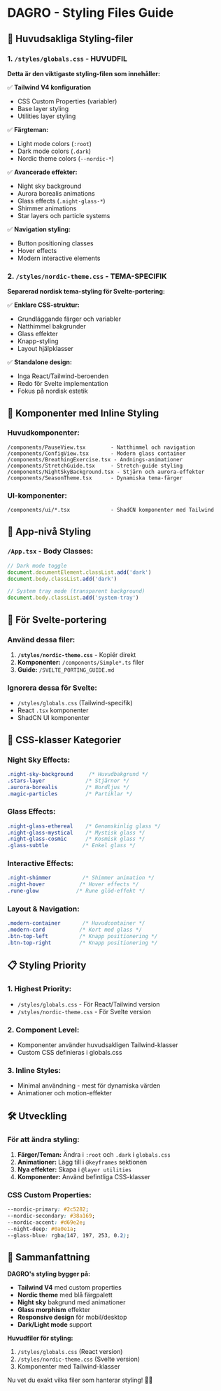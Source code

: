# DAGRO - Styling Files Guide

## 🎨 Huvudsakliga Styling-filer

### **1. `/styles/globals.css` - HUVUDFIL**

**Detta är den viktigaste styling-filen som innehåller:**

✅ **Tailwind V4 konfiguration**

- CSS Custom Properties (variabler)
- Base layer styling
- Utilities layer styling

✅ **Färgteman:**

- Light mode colors (`:root`)
- Dark mode colors (`.dark`)
- Nordic theme colors (`--nordic-*`)

✅ **Avancerade effekter:**

- Night sky background
- Aurora borealis animations
- Glass effects (`.night-glass-*`)
- Shimmer animations
- Star layers och particle systems

✅ **Navigation styling:**

- Button positioning classes
- Hover effects
- Modern interactive elements

### **2. `/styles/nordic-theme.css` - TEMA-SPECIFIK**

**Separerad nordisk tema-styling för Svelte-portering:**

✅ **Enklare CSS-struktur:**

- Grundläggande färger och variabler
- Natthimmel bakgrunder
- Glass effekter
- Knapp-styling
- Layout hjälpklasser

✅ **Standalone design:**

- Inga React/Tailwind-beroenden
- Redo för Svelte implementation
- Fokus på nordisk estetik

## 🧩 Komponenter med Inline Styling

### **Huvudkomponenter:**

```
/components/PauseView.tsx        - Natthimmel och navigation
/components/ConfigView.tsx       - Modern glass container
/components/BreathingExercise.tsx - Andnings-animationer
/components/StretchGuide.tsx     - Stretch-guide styling
/components/NightSkyBackground.tsx - Stjärn och aurora-effekter
/components/SeasonTheme.tsx      - Dynamiska tema-färger
```

### **UI-komponenter:**

```
/components/ui/*.tsx             - ShadCN komponenter med Tailwind
```

## 📱 App-nivå Styling

### **`/App.tsx` - Body Classes:**

```typescript
// Dark mode toggle
document.documentElement.classList.add('dark')
document.body.classList.add('dark')

// System tray mode (transparent background)
document.body.classList.add('system-tray')
```

## 🎯 För Svelte-portering

### **Använd dessa filer:**

1. **`/styles/nordic-theme.css`** - Kopiér direkt
2. **Komponenter:** `/components/Simple*.ts` filer
3. **Guide:** `/SVELTE_PORTING_GUIDE.md`

### **Ignorera dessa för Svelte:**

- `/styles/globals.css` (Tailwind-specifik)
- React `.tsx` komponenter
- ShadCN UI komponenter

## 🔧 CSS-klasser Kategorier

### **Night Sky Effects:**

```css
.night-sky-background     /* Huvudbakgrund */
.stars-layer             /* Stjärnor */
.aurora-borealis         /* Nordljus */
.magic-particles         /* Partiklar */
```

### **Glass Effects:**

```css
.night-glass-ethereal    /* Genomskinlig glass */
.night-glass-mystical    /* Mystisk glass */
.night-glass-cosmic      /* Kosmisk glass */
.glass-subtle           /* Enkel glass */
```

### **Interactive Effects:**

```css
.night-shimmer          /* Shimmer animation */
.night-hover           /* Hover effects */
.rune-glow            /* Rune glöd-effekt */
```

### **Layout & Navigation:**

```css
.modern-container       /* Huvudcontainer */
.modern-card           /* Kort med glass */
.btn-top-left          /* Knapp positionering */
.btn-top-right         /* Knapp positionering */
```

## 📋 Styling Priority

### **1. Highest Priority:**

- `/styles/globals.css` - För React/Tailwind version
- `/styles/nordic-theme.css` - För Svelte version

### **2. Component Level:**

- Komponenter använder huvudsakligen Tailwind-klasser
- Custom CSS definieras i globals.css

### **3. Inline Styles:**

- Minimal användning - mest för dynamiska värden
- Animationer och motion-effekter

## 🛠️ Utveckling

### **För att ändra styling:**

1. **Färger/Teman:** Ändra i `:root` och `.dark` i `globals.css`
2. **Animationer:** Lägg till i `@keyframes` sektionen
3. **Nya effekter:** Skapa i `@layer utilities`
4. **Komponenter:** Använd befintliga CSS-klasser

### **CSS Custom Properties:**

```css
--nordic-primary: #2c5282;
--nordic-secondary: #38a169;
--nordic-accent: #d69e2e;
--night-deep: #0a0e1a;
--glass-blue: rgba(147, 197, 253, 0.2);
```

## 🎨 Sammanfattning

**DAGRO's styling bygger på:**

- **Tailwind V4** med custom properties
- **Nordic theme** med blå färgpalett
- **Night sky** bakgrund med animationer
- **Glass morphism** effekter
- **Responsive design** för mobil/desktop
- **Dark/Light mode** support

**Huvudfiler för styling:**

1. `/styles/globals.css` (React version)
2. `/styles/nordic-theme.css` (Svelte version)
3. Komponenter med Tailwind-klasser

Nu vet du exakt vilka filer som hanterar styling! 🌟💙
